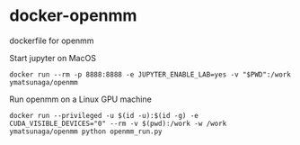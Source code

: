 # docker-openmm
dockerfile for openmm

Start jupyter on MacOS
```
docker run --rm -p 8888:8888 -e JUPYTER_ENABLE_LAB=yes -v "$PWD":/work ymatsunaga/openmm
```

Run openmm on a Linux GPU machine
```
docker run --privileged -u $(id -u):$(id -g) -e CUDA_VISIBLE_DEVICES="0" --rm -v $(pwd):/work -w /work ymatsunaga/openmm python openmm_run.py
```

